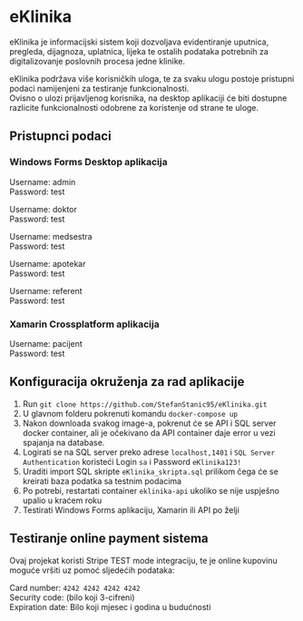 # eKlinika

eKlinika je informacijski sistem koji dozvoljava evidentiranje uputnica, pregleda, dijagnoza, uplatnica, lijeka te ostalih podataka potrebnih za digitalizovanje poslovnih procesa jedne klinike.

eKlinika podržava više korisničkih uloga, te za svaku ulogu postoje pristupni podaci namijenjeni za testiranje funkcionalnosti.  
Ovisno o ulozi prijavljenog korisnika, na desktop aplikaciji će biti dostupne razlicite funkcionalnosti odobrene za koristenje od strane te uloge.

## Pristupnci podaci

### Windows Forms Desktop aplikacija

Username: admin  
Password: test

Username: doktor  
Password: test

Username: medsestra  
Password: test

Username: apotekar  
Password: test

Username: referent  
Password: test

### Xamarin Crossplatform aplikacija 

Username: pacijent  
Password: test

## Konfiguracija okruženja za rad aplikacije

1. Run `git clone https://github.com/StefanStanic95/eKlinika.git`
2. U glavnom folderu pokrenuti komandu `docker-compose up`
3. Nakon downloada svakog image-a, pokrenut će se API i SQL server docker container, ali je očekivano da API container daje error u vezi spajanja na database.
4. Logirati se na SQL server preko adrese `localhost,1401` i `SQL Server Authentication` koristeći Login `sa` i Password `eKlinika123!`
5. Uraditi import SQL skripte `eKlinika_skripta.sql` prilikom čega će se kreirati baza podatka sa testnim podacima
6. Po potrebi, restartati container `eklinika-api` ukoliko se nije uspješno upalio u kraćem roku
5. Testirati Windows Forms aplikaciju, Xamarin ili API po želji

## Testiranje online payment sistema

Ovaj projekat koristi Stripe TEST mode integraciju, te je online kupovinu moguće vršiti uz pomoć sljedećih podataka:

Card number: `4242 4242 4242 4242`  
Security code: (bilo koji 3-cifreni)  
Expiration date: Bilo koji mjesec i godina u budućnosti  
